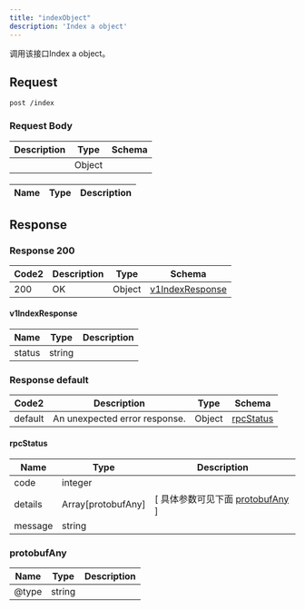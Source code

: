 ```yaml
---
title: "indexObject"
description: 'Index a object'
---
```



调用该接口Index a object。

## Request

```
post /index
```

### Request Body

| Description | Type | Schema |
| ----------- | ------ | ------ |
|  | Object | [](#) |

####  

| Name | Type | Description | 
| ---- | ---- | ----------- |  

## Response

### Response  200

| Code2 | Description | Type | Schema |
| ---- | ----------- | ------ | ------ |
| 200 | OK | Object | [v1IndexResponse](#v1IndexResponse) |

#### v1IndexResponse

| Name | Type | Description | 
| ---- | ---- | ----------- |     
| status | string |  |   

### Response  default

| Code2 | Description | Type | Schema |
| ---- | ----------- | ------ | ------ |
| default | An unexpected error response. | Object | [rpcStatus](#rpcStatus) |

#### rpcStatus

| Name | Type | Description | 
| ---- | ---- | ----------- |     
| code | integer |  |          
| details | Array[protobufAny] |  [ 具体参数可见下面 [protobufAny](#protobufAny) ] |       
| message | string |  |   

### protobufAny

| Name | Type | Description | 
| ---- | ---- | ----------- |     
| @type | string |  |   


  
     
 
 


          
     
   
     
 
 


 


